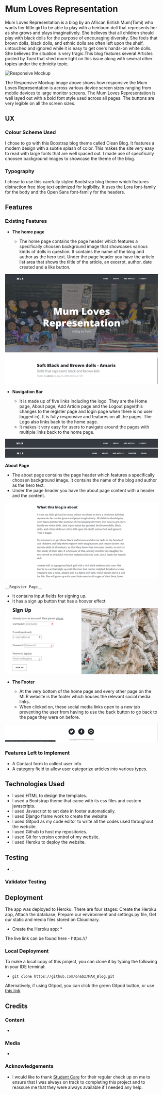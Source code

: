 # Mum Loves Representation
Mum Loves Representation is a blog by an African British Mum(Tomi) who wants her little girl to be able to play with a heirloom doll that represents her as she grows and plays imaginatively. She believes that all children should play with black dolls for the purpose of encouraging diversity. She feels that  brown dolls, black dolls, and ethnic dolls are often left upon the shelf, untouched and ignored while it is easy to get one's hands-on white dolls. She believes the situation is very tragic.This blog features several Articles posted by Tomi that shed more light on this issue along with several other topics under the ethnicity topic.

![Responsive Mockup]()

The Responsive Mockup image above shows how responsive the Mum Loves Representation is across various device screen sizes ranging from mobile devices to large monitor screens. The Mum Loves Representation is well layed out with a bold font style used across all pages. The buttons are very legible on all the screen sizes. 

## UX

### Colour Scheme Used
I chose to go with this Boostrap blog theme called Clean Blog. It features a modern design with a subtle splash of color. This makes the site very easy to read with large fonts that are well spaced out. I made use of specifically choosen background images to showcase the theme of the blog. 

### Typography

I chose to use this carefully styled Bootstrap blog theme which features distraction free blog text optimized for legibility. It uses the Lora font-family for the body and the Open Sans font-family for the headers.

## Features 

### Existing Features

- __The home page__

  - The home page contains the page header which features a specifically choosen background image that showcases various kinds of dolls in question. It contains the name of the blog and author as the hero text. Under the page header you have the article list area that shows the tiltle of the article, an excerpt, author, date created and a like button.
 
![Home Page](static/Documentation/testing/home-page.png)
![Home Page](static/Documentation/testing/article-list.png)

- __Navigation Bar__

  - It is made up of five links including the logo. They are the Home page, About page, Add Article page and the Logout page(this changes to the register page and login page when there is no user logged in). It is fully responsive and features on all the pages. The Logo also links back to the home page. 
  - It makes it very easy for users to navigate around the pages with multiple links back to the home page.  

![Nav Bar](static/Documentation/testing/nav-bar-login.png)
![Nav Bar](static/Documentation/testing/nav-bar-logout.png)

  __About Page__

  - The about page contains the page header which features a specifically choosen background image. It contains the name of the blog and author as the hero text. 
  - Under the page header you have the about page content with a header and the content.

  ![About Page](static/Documentation/testing/about-page.png)

    __Register Page__

  - It contains input fields for signing up.
  - It has a sign up button that has a hoover effect

  ![Register Page](static/Documentation/testing/register.png)

- __The Footer__

  - At the very bottom of the home page and every other page on the MLR website is the footer which houses the relevant social media links. 
  -  When clicked on, these social media links open to a new tab preventing the user from having to use the back button to go back to the page they were on before.

![Footer](static/Documentation/testing/footer.png)

### Features Left to Implement

- A Contact form to collect user info.
- A category field to allow user categorize articles into various types. 

## Technologies Used

- I used HTML to design the templates.
- I used a Bootstrap theme that came with its css files and custom javascripts.
- I used Javascript to set date in footer automatically.
- I used Django frame work to create the website
- I used Gitpod as my code editor to write all the codes used throughout the website.
- I used Github to host my repositories.
- I used Git for version control of my website.
- I used Heroku to deploy the website.

## Testing 

- .  

### Validator Testing 

## Deployment

The app was deployed to Heroku. There are four stages:
     Create the Heroku app,
     Attach the database,
     Prepare our environment and settings.py file,
     Get our static and media files stored on Cloudinary.

- Create the Heroku app:
    *

The live link can be found here - https:///

### Local Deployment

To make a local copy of this project, you can clone it by typing the following in your IDE terminal:

- `git clone https://github.com/onabz/MAR_Blog.git`

Alternatively, if using Gitpod, you can click the green Gitpod button, or use [this link](https://gitpod.io/#https://github.com/onabz/MAR_Blog)

## Credits 
 
### Content 

- 

### Media

-

### Acknowledgements
- I would like to thank [Student Care](https://learn.codeinstitute.net/ci_support/diplomainsoftwaredevelopmentecommerce/studentcare) for their regular check up on me to ensure that I was always on track to completing this project and to reassure me that they were always available if I needed any help.